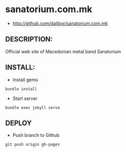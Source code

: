# sanatorium.com.mk

* http://github.com/dalibor/sanatorium.com.mk

## DESCRIPTION:

Official web site of Macedonian metal band Sanatorium


## INSTALL:

- Install gems

```
bundle install
```

- Start server

```
bundle exec jekyll serve
```

## DEPLOY

- Push branch to Github

```
git push origin gh-pages
```
